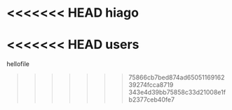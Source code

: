 <<<<<<< HEAD
hiago
=======
<<<<<<< HEAD
users
=======
hellofile
>>>>>>> 75866cb7bed874ad6505116916239274fcca8719
>>>>>>> 343e4d39bb75858c33d21008e1fb2377ceb40fe7
